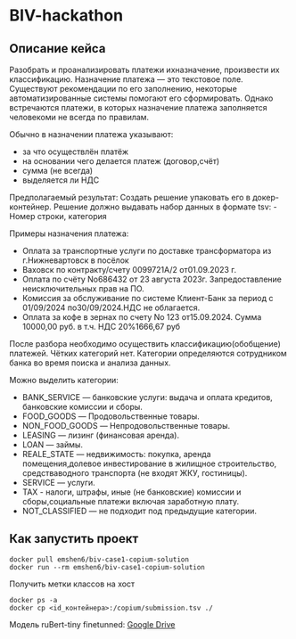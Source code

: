 # BIV-hackathon

## Описание кейса

 Разобрать и проанализировать платежи ихназначение, произвести их классификацию. Назначение платежа — это текстовое поле. Существуют рекомендации по его заполнению, некоторые автоматизированные системы помогают его сформировать. Однако встречаются платежи, в которых назначение платежа заполняется человекоми не всегда по правилам.

 Обычно в назначении платежа указывают:
 - за что осуществлён платёж
 - на основании чего делается платеж (договор,счёт)
 - сумма (не всегда)
 - выделяется ли НДС

 Предполагаемый результат:  Создать решение упаковать его в докер-контейнер. Решение должно выдавать набор данных в формате tsv: - Номер строки, категория

 Примеры назначения платежа:
 - Оплата за транспортные услуги по доставке трансформатора из г.Нижневартовск в посёлок
 - Ваховск по контракту/счету 0099721A/2 от01.09.2023 г.
 - Оплата по счёту No686432 от 23 августа 2023г. Запредоставление неисключительных прав на ПО.
 - Комиссия за обслуживание по системе Клиент-Банк за период с 01/09/2024 по30/09/2024.НДС не облагается.
 - Оплата за кофе в зернах по счету No 123 от15.09.2024. Сумма 10000,00 руб. в т.ч. НДС 20%1666,67 руб

  После разбора необходимо осуществить классификацию(обобщение) платежей. Чётких категорий нет. Категории определяются сотрудником банка во время поиска и анализа данных.

  Можно выделить категории:
  - BANK_SERVICE — банковские услуги: выдача и оплата кредитов, банковские комиссии и сборы.
  - FOOD_GOODS — Продовольственные товары.
  - NON_FOOD_GOODS — Непродовольственные товары.
  - LEASING — лизинг (финансовая аренда).
  - LOAN — займы.
  - REALE_STATE — недвижимость: покупка, аренда помещения,долевое инвестирование в жилищное строительство, средстваводного транспорта (не входят ЖКУ, гостиницы).
  - SERVICE — услуги.
  - TAX - налоги, штрафы, иные (не банковские) комиссии и сборы,социальные платежи включая заработную плату.
  - NOT_CLASSIFIED — не подходит под предыдущие категории.


## Как запустить проект
```
docker pull emshen6/biv-case1-copium-solution
docker run --rm emshen6/biv-case1-copium-solution

```

Получить метки классов на хост

```
docker ps -a
docker cp <id_контейнера>:/copium/submission.tsv ./
```

Модель ruBert-tiny finetunned: [Google Drive](https://drive.google.com/file/d/1gWDHP381W1Sy-TOTLphdap029gsQHyO3)